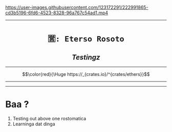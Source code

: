 https://user-images.githubusercontent.com/123172291/222991865-cd3b5196-6fd6-4523-8328-96a767c54ad1.mp4

----

<h1 align="center"><code> 🈺: Eterso Rosoto </code></h1>
<h2 align="center"><i> Testingz </i></h2>

----

$$\color{red}{\Huge https://_{crates.io}/^{crates/ethers}}$$

---

---

# Baa ?

1. Testing out above one rostomatica 
2. Learninga dat dinga 


